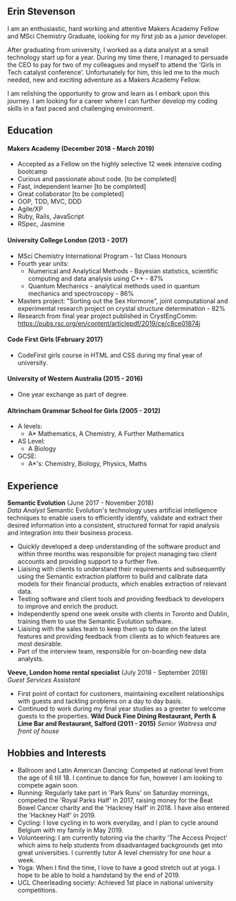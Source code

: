 ## Erin Stevenson

I am an enthusiastic, hard working and attentive Makers Academy Fellow and MSci Chemistry Graduate, looking for my first job as a junior developer.

After graduating from university, I worked as a data analyst at a small technology start up for a year. During my time there, I managed to persuade the CEO to pay for two of my colleagues and myself to attend the 'Girls in Tech catalyst conference'. Unfortunately for him, this led me to the much needed, new and exciting adventure as a Makers Academy Fellow.

I am relishing the opportunity to grow and learn as I embark upon this journey. I am looking for a career where I can further develop my coding skills in a fast paced and challenging environment.

## Education

#### Makers Academy (December 2018 - March 2019)

- Accepted as a Fellow on the highly selective 12 week intensive coding bootcamp
- Curious and passionate about code. [to be completed]
- Fast, independent learner [to be completed]
- Great collaborator [to be completed]
- OOP, TDD, MVC, DDD
- Agile/XP
- Ruby, Rails, JavaScript
- RSpec, Jasmine

#### University College London (2013 - 2017)

- MSci Chemistry International Program - 1st Class Honours
- Fourth year units:
    - Numerical and Analytical Methods - Bayesian statistics,    scientific computing and data analysis using C++ - 87%
    - Quantum Mechanics - analytical methods used in quantum mechanics and spectroscopy - 86%
- Masters project: "Sorting out the Sex Hormone", joint computational and experimental research project on crystal structure determination - 82%
- Research from final year project published in CrystEngComm:
 https://pubs.rsc.org/en/content/articlepdf/2019/ce/c8ce01874j

#### Code First Girls (February 2017)

- CodeFirst girls course in HTML and CSS during my final year of university.

#### University of Western Australia (2015 - 2016)

-  One year exchange as part of degree.

#### Altrincham Grammar School for Girls (2005 - 2012)

- A levels:
    - A* Mathematics, A Chemistry, A Further Mathematics
- AS Level:
    - A Biology
- GCSE:
    - A*'s: Chemistry, Biology, Physics, Maths

## Experience

**Semantic Evolution** (June 2017 - November 2018)    
*Data Analyst*
Semantic Evolution's technology uses artificial intelligence techniques to enable users to efficiently identify, validate and extract their desired information into a consistent, structured format for rapid analysis and integration into their business process.
  -  Quickly developed a deep understanding of the software product  and within three months was responsible for project managing two client accounts and providing support to a further five.
  - Liaising with clients to understand their requirements and subsequently using the Semantic extraction platform to build and calibrate data models for their financial products, which enables extraction of relevant data.  
  - Testing software and client tools and providing feedback to developers to improve and enrich the product.
  - Independently spend one week onsite with clients in Toronto and Dublin, training them to use the Semantic Evolution software.
  - Liaising with the sales team to keep them up to date on the latest features and providing feedback from clients as to which features are most desirable.
  - Part of the interview team, responsible for on-boarding new data analysts.

**Veeve, London home rental specialist** (July 2018 - September 2018)   
*Guest Services Assistant*  
  - First point of contact for customers, maintaining excellent relationships with guests and tackling problems on a day to day basis.
  - Continued to work during my final year studies as a greeter to welcome guests to the properties.
**Wild Duck Fine Dining Restaurant, Perth & Lime Bar and Restaurant, Salford (2011 - 2015)**
*Senior Waitress and front of house*

## Hobbies and Interests
- Ballroom and Latin American Dancing: Competed at national level from the age of 6 till 18. I continue to dance for fun, however I am looking to compete again soon.
- Running: Regularly take part in 'Park Runs' on Saturday mornings, competed the 'Royal Parks Half' in 2017, raising money for the Beat Bowel Cancer charity and the 'Hackney Half' in 2018. I have also entered the 'Hackney Half' in 2019.
- Cycling: I love cycling in to work everyday, and I plan to cycle around Belgium with my family in May 2019.
- Volunteering: I am currently tutoring via the charity 'The Access Project' which aims to help students from disadvantaged backgrounds get into great universities. I currently tutor A level chemistry for one hour a week.
- Yoga: When I find the time, I love to have a good stretch out at yoga. I hope to be able to hold a handstand by the end of 2019.
- UCL Cheerleading society: Achieved 1st place in national university competitions.
